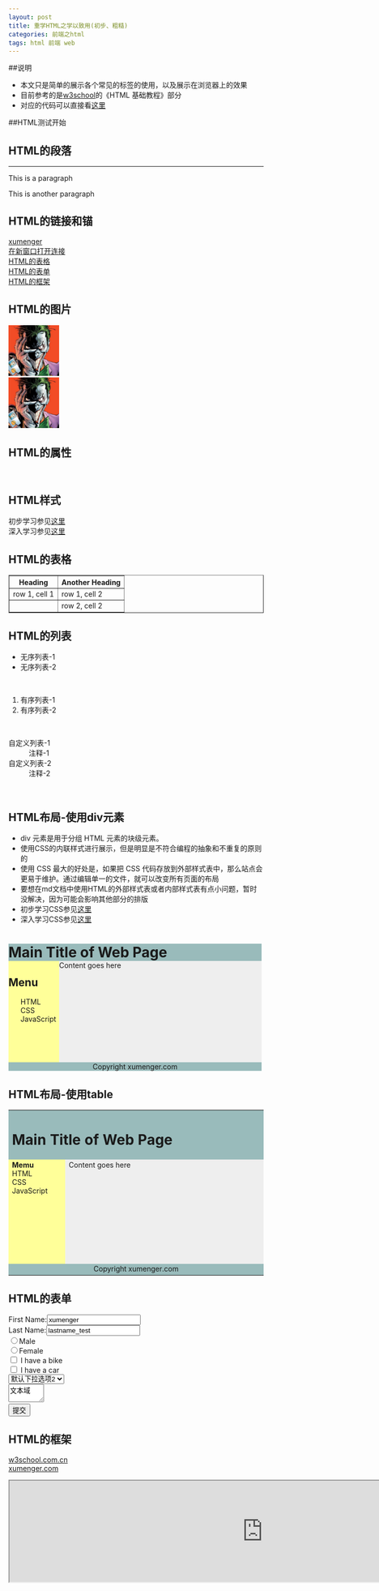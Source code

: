 ```yaml
---
layout: post
title: 重学HTML之学以致用(初步、粗糙)
categories: 前端之html 
tags: html 前端 web
---
```


##说明

* 本文只是简单的展示各个常见的标签的使用，以及展示在浏览器上的效果
* 目前参考的是[w3school](http://www.w3school.com.cn/html/index.asp)的《HTML 基础教程》部分
* 对应的代码可以直接看[这里](https://raw.githubusercontent.com/xumenger/xumenger.github.io/master/_posts/2016-04-03-html-20160403.md)

##HTML测试开始

<html>
<head> <meta http-equiv="Content-Type" content="text/html; charset=utf-8" />
<title>实验HTML</title>
</head>

<body>
<h2>HTML的段落</h2>
<hr/>
<!-- HTML注释 -->
<p>This is a paragraph</p>
<p>This is another paragraph</p>

<h2>HTML的链接和锚</h2>
<a href="http://www.xumenger.com">xumenger</a><br>
<a href="http://www.xumenger.com" target="_blank">在新窗口打开连接</a></br>
<a href='#a-table'>HTML的表格</a></br>
<a href='#a-form'>HTML的表单</a></br>
<a href='#a-iframe'>HTML的框架</a></br>

<h2>HTML的图片</h2>
<img src="../image/joker.jpeg" width="100" height="100" /></br>
<img src="../image/joker.jpeg" width="100" height="100" alt="在浏览器无法载入图像时，替换文本属性告诉读者她们失去的信息"></br>

<h2>HTML的属性</h2>
<div class="divclass" id="divid"></div></br>

<h2>HTML样式</h2>

初步学习参见<a href="http://www.w3school.com.cn/html/html_css.asp">这里</a></br>
深入学习参见<a href="http://www.w3school.com.cn/css/index.asp">这里</a></br>

<h2><a name = 'a-table'>HTML的表格</a></h2>
<table border="1">
<tr>
<th>Heading</th>
<th>Another Heading</th>
</tr>
<tr>
<td>row 1, cell 1</td>
<td>row 1, cell 2</td>
</tr>
<tr>
<td>&nbsp;</td>
<td>row 2, cell 2</td>
</tr>
</table>

<h2>HTML的列表</h2>

<ul>
<li>无序列表-1</li>
<li>无序列表-2</li>
</ul>
</br>

<ol>
<li>有序列表-1</li>
<li>有序列表-2</li>
</ol>
</br>

<dl>
<dt>自定义列表-1</dt>
<dd>注释-1</dd>
<dt>自定义列表-2</dt>
<dd>注释-2</dd>
</dl>
</br>

<h2>HTML布局-使用div元素</h2>

<ul>
<li>div 元素是用于分组 HTML 元素的块级元素。</li>
<li>使用CSS的内联样式进行展示，但是明显是不符合编程的抽象和不重复的原则的</li>
<li>使用 CSS 最大的好处是，如果把 CSS 代码存放到外部样式表中，那么站点会更易于维护。通过编辑单一的文件，就可以改变所有页面的布局</li>
<li>要想在md文档中使用HTML的外部样式表或者内部样式表有点小问题，暂时没解决，因为可能会影响其他部分的排版</li>
<li>初步学习CSS参见<a href="http://www.w3school.com.cn/html/html_css.asp">这里</a></li>
<li>深入学习CSS参见<a href="http://www.w3school.com.cn/css/index.asp">这里</a></li>
</ul>

<div style="width: 500px">

<div style="background-color: #99bbbb;">
<h1 style="margin-bottom: 0;">Main Title of Web Page</h1>
</div>

<div style="background-color: #ffff99; height: 200px; width:100px; float: left;">
<h2>Menu</h2>

<ul style="margin: 0;">
<li style="list-style: none;">HTML</li>
<li style="list-style: none;">CSS</li>
<li style="list-style: none;">JavaScript</li>
</ul>
</div>

<div style="background-color:#EEEEEE; height:200px; width:400px; float:left;">Content goes here</div>
<div style="background-color: #99bbbb; clear: both; text-align: center;">Copyright xumenger.com</div>
</div>

<h2>HTML布局-使用table</h2>

<table width="500" border="0">
<tr>
<td colspan="2" style="background-color:#99bbbb;">
<h1>Main Title of Web Page</h1>
</td>
</tr>


<tr valign="top">
<td style="background-color:#ffff99; width:100px; text-align:top;">
<b>Memu</b></br>
HTML</br>
CSS</br>
JavaScript</br>
</td>

<td style="background-color:#EEEEEE; height:200px; width:400px; text-align:top;">Content goes here</td>
<tr>

<tr>
<td colspan="2" style="background-color:#99bbbb; text-align:center;">
Copyright xumenger.com</td>
</tr>
</table>

<h2><a name = 'a-form'>HTML的表单</a></h2>
<form>
First Name:<input type="text" name="firstname" value="xumenger" /></br>
Last Name:<input type="text" name="lastname" value="lastname_test" /></br>
<input type="radio" name="sex" value="male" />Male</br>
<input type="radio" name="sex" value="female" />Female</br>
<input type="checkbox" name="bike" /> I have a bike</br>
<input type="checkbox" name="car" /> I have a car</br>
<select>
<option>下拉选项1
<option selected>默认下拉选项2
<option>下拉选项3
</select></br>
<textarea name="Comment" rows="2" cols="6">文本域</textarea></br>
<input type="submit" value="提交" />
</form>

<h2><a name = 'a-iframe'>HTML的框架</a></h2>

<frameset cols="25%,75%">
   <frame src="http://www.w3school.com.cn" noresize="noresize">
   <frame src="http://www.xumenger.com" noresize="noresize">
</frameset>

<frameset cols="25%,50%,25%">
   <frame src="http://www.w3school.com.cn">
   <frame src="http://www.xumenger.com">
   <frame src="https://github.com/xumenger">
</frameset>

<a href="http://www.w3school.com.cn" target="iframe_a">w3school.com.cn</a></br>
<a href="http://www.xumenger.com" target="iframe_a">xumenger.com</a>
<iframe src="http://www.xumenger.com" width="1000" height="200" name="iframe_a"></iframe>


</body>
</html>
